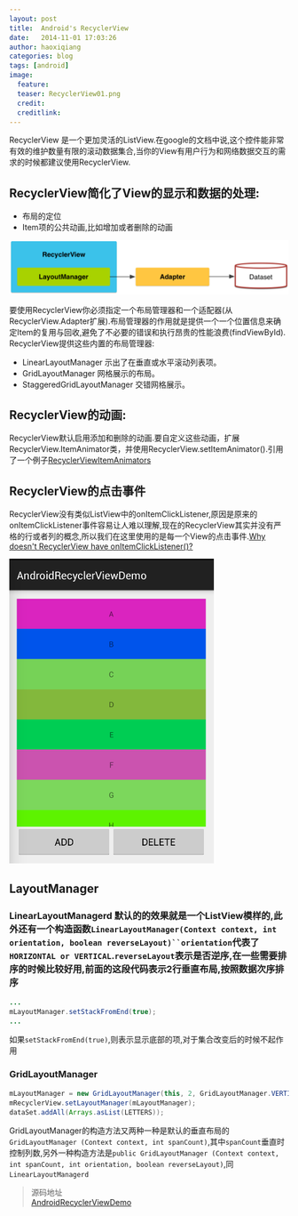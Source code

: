 ```yaml
---
layout: post
title:  Android's RecyclerView
date:   2014-11-01 17:03:26
author: haoxiqiang
categories: blog
tags: [android]
image:
  feature:
  teaser: RecyclerView01.png
  credit:
  creditlink:
---
```


RecyclerView 是一个更加灵活的ListView.在google的文档中说,这个控件能非常有效的维护数量有限的滚动数据集合,当你的View有用户行为和网络数据交互的需求的时候都建议使用RecyclerView.
## RecyclerView简化了View的显示和数据的处理:

* 布局的定位
* Item项的公共动画,比如增加或者删除的动画

![RecyclerView01](/images/RecyclerView01.png)

<!-- more -->
要使用RecyclerView你必须指定一个布局管理器和一个适配器(从RecyclerView.Adapter扩展).布局管理器的作用就是提供一个一个位置信息来确定Item的复用与回收,避免了不必要的错误和执行昂贵的性能浪费(findViewById).
RecyclerView提供这些内置的布局管理器:

* LinearLayoutManager 示出了在垂直或水平滚动列表项。
* GridLayoutManager 网格展示的布局。
* StaggeredGridLayoutManager 交错网格展示。

## RecyclerView的动画:
RecyclerView默认启用添加和删除的动画.要自定义这些动画，扩展RecyclerView.ItemAnimator类，并使用RecyclerView.setItemAnimator().引用了一个例子[RecyclerViewItemAnimators](https://github.com/gabrielemariotti/RecyclerViewItemAnimators)

## RecyclerView的点击事件
RecyclerView没有类似ListView中的onItemClickListener,原因是原来的onItemClickListener事件容易让人难以理解,现在的RecyclerView其实并没有严格的行或者列的概念,所以我们在这里使用的是每一个View的点击事件.[Why doesn't RecyclerView have onItemClickListener()?](http://stackoverflow.com/questions/24885223/why-doesnt-recyclerview-have-onitemclicklistener)

![RecyclerView02](/images/RecyclerView02.png)


## LayoutManager

### LinearLayoutManagerd 默认的的效果就是一个ListView模样的,此外还有一个构造函数`LinearLayoutManager(Context context, int orientation, boolean reverseLayout)``orientation`代表了`HORIZONTAL or VERTICAL`.`reverseLayout`表示是否逆序,在一些需要排序的时候比较好用,前面的这段代码表示2行垂直布局,按照数据次序排序
``` java
...
mLayoutManager.setStackFromEnd(true);
...
```
如果`setStackFromEnd(true)`,则表示显示底部的项,对于集合改变后的时候不起作用
### GridLayoutManager

``` java
mLayoutManager = new GridLayoutManager(this, 2, GridLayoutManager.VERTICAL, false);
mRecyclerView.setLayoutManager(mLayoutManager);
dataSet.addAll(Arrays.asList(LETTERS));
```

GridLayoutManager的构造方法又两种一种是默认的垂直布局的`GridLayoutManager (Context context, int spanCount)`,其中`spanCount`垂直时控制列数,另外一种构造方法是`public GridLayoutManager (Context context, int spanCount, int orientation, boolean reverseLayout)`,同`LinearLayoutManagerd`

>源码地址<br />
[AndroidRecyclerViewDemo](https://github.com/Haoxiqiang/AndroidRecyclerViewDemo)

